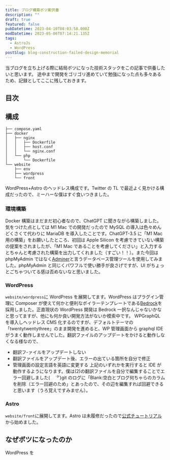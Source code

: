 ```yaml
---
title: ブログ構築ボツ案供養
description: ""
draft: true
featured: false
pubDatetime: 2023-04-10T08:03:58.000Z
modDatetime: 2023-05-06T07:14:21.135Z
tags:
  - AstroJs
  - WordPress
postSlug: blog-construction-failed-design-memorial
---
```


当ブログを立ち上げる際に結局ボツになった技術スタックをこの記事で供養したいと思います。
途中まで開発をゴリゴリ進めていて勉強になった点も多々あるため、記録としてここに残しておきます。

## 目次

## 構成

```
├── compose.yaml
├── docker
│   ├── nginx
│   │   ├── Dockerfile
│   │   ├── host.conf
│   │   └── nginx.conf
│   └── php
│       └── Dockerfile
└── website
    ├── env
    ├── wordpress
    └── front
```

WordPress+Astro のヘッドレス構成です。Twitter の TL で最近よく見かける構成だったので、ミーハーな僕はすぐ食いつきました。

### 環境構築

Docker 構築はまだまだ初心者なので、ChatGPT に聞きながら構築しました。気をつけた点としては M1 Mac での開発だったので MySQL の導入は色々めんどくさくて代わりに MariaDB を導入したことです。ChatGPT-3.5 に「M1 Mac 用の構築」をお願いしたところ、初回は Apple Silicon を考慮できていない構築の提案をされましたが、「M1 Mac であることを考慮してください」と入力するとちゃんと考慮された構築を出力してくれました（すごい！！）。また今回は phpMyAdmin ではなく[Adminer](https://www.adminer.org/)と言うデータベース管理ツールを使用してみました。phpMyAdmin と同じくパワフルで使い勝手が良さげですが、UI がちょっとごちゃついてる感は否めないなと思いました。

### WordPress

`website/wordpress`に WordPress を展開してます。WordPress はプラグイン管理に Composer が使えて何かと便利なボイラーテンプレートである[Bedrock](https://roots.io/bedrock/)を採用しました。正直現状の WordPress 開発は Bedrock 一択なんじゃないかなと思ってますが、他にも何か良い開発方法がないか模索中です。
WPGraphQL を導入しヘッドレス CMS 化するのですが、デフォルトテーマの「twentytwentythree」のまま開発を進めると、WP 管理画面から graphql IDE がうまく動作しませんでした。翻訳ファイルのアップデートをかけると動作しなくなる様なので、

- 翻訳フ-ァイルをアップデートしない
- 翻訳ファイルをアップデート後、エラーの出ている箇所を自分で修正
- 管理画面の設定言語を英語に変更する
  上記のいずれかを実行すると IDE が動作するようになります。僕は(2)の翻訳ファイルを自分で編集することでエラー回避しました(　 ˙³˙)git のログに「Blank:空白とブログ何ちゃらのカラムを削除（エラー回避のため」とあったので、その辺を編集すれば回避できると思います（うろ覚えですみません）。

### Astro

`website/front`に展開してます。Astro は未履修だったので[公式チュートリアル](https://docs.astro.build/en/tutorial/0-introduction/)から始めました。

## なぜボツになったのか

WordPress を
